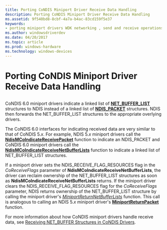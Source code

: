```yaml
---
title: Porting CoNDIS Miniport Driver Receive Data Handling
description: Porting CoNDIS Miniport Driver Receive Data Handling
ms.assetid: 9f540bd8-8cbf-4a7a-b4ac-83cd159f5e37
keywords:
- porting miniport drivers WDK networking , send and receive operations
ms.author: windowsdriverdev
ms.date: 04/20/2017
ms.topic: article
ms.prod: windows-hardware
ms.technology: windows-devices
---
```


# Porting CoNDIS Miniport Driver Receive Data Handling


## <a href="" id="ddk-porting-ndis-miniport-driver-receive-data-handling-ng"></a>


CoNDIS 6.0 miniport drivers indicate a linked list of [**NET\_BUFFER\_LIST**](https://msdn.microsoft.com/library/windows/hardware/ff568388) structures to NDIS instead of a linked list of [**NDIS\_PACKET**](https://msdn.microsoft.com/library/windows/hardware/ff557086) structures. NDIS then forwards the NET\_BUFFER\_LIST structures to the appropriate overlying drivers.

The CoNDIS 6.0 interfaces for indicating received data are very similar to that of CoNDIS 5.*x*. For example, NDIS 5.*x* miniport drivers call the [**NdisMCoIndicateReceivePacket**](https://msdn.microsoft.com/library/windows/hardware/ff553455) function to indicate an NDIS\_PACKET and CoNDIS 6.0 miniport drivers call the [**NdisMCoIndicateReceiveNetBufferLists**](https://msdn.microsoft.com/library/windows/hardware/ff563561) function to indicate a linked list of NET\_BUFFER\_LIST structures.

If a miniport driver sets the NDIS\_RECEIVE\_FLAG\_RESOURCES flag in the *CoReceiveFlags* parameter of **NdisMCoIndicateReceiveNetBufferLists**, the driver can reclaim ownership of the NET\_BUFFER\_LIST structures as soon as **NdisMCoIndicateReceiveNetBufferLists** returns. If the miniport driver clears the NDIS\_RECEIVE\_FLAG\_RESOURCES flag for the *CoReceiveFlags* parameter, NDIS returns ownership of the NET\_BUFFER\_LIST structure by calling the miniport driver's [*MiniportReturnNetBufferLists*](https://msdn.microsoft.com/library/windows/hardware/ff559437) function. This call is analogous to calling an NDIS 5.*x* miniport driver's [**MiniportReturnPacket**](https://msdn.microsoft.com/library/windows/hardware/ff550510) function.

For more information about how CoNDIS miniport drivers handle receive data, see [Receiving NET\_BUFFER Structures in CoNDIS Drivers](receiving-net-buffer-structures-in-condis-drivers.md).

 

 





